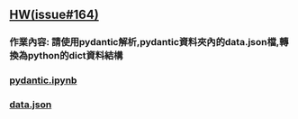 ## [HW(issue#164)](https://github.com/joanna0511/joanna_window/edit/main/pydantic/issue164/README.md)

### 作業內容:  請使用pydantic解析,pydantic資料夾內的data.json檔,轉換為python的dict資料結構


### [pydantic.ipynb](https://github.com/joanna0511/joanna_window/blob/main/pydantic/issue164/pydantic_01.ipynb)

### [data.json](https://github.com/joanna0511/joanna_window/blob/main/pydantic/issue164/data.json)

